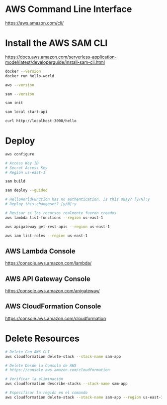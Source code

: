 # AWS Command Line Interface

https://aws.amazon.com/cli/

# Install the AWS SAM CLI

https://docs.aws.amazon.com/serverless-application-model/latest/developerguide/install-sam-cli.html

```sh
docker --version
docker run hello-world

aws --version

sam --version

sam init

sam local start-api

curl http://localhost:3000/hello


```

# Deploy

```sh
aws configure

# Access Key ID
# Secret Access Key
# Región us-east-1

sam build

sam deploy --guided

# HelloWorldFunction has no authentication. Is this okay? [y/N]:y
# Deploy this changeset? [y/N]:y

# Revisar si los recursos realmente fueron creados
aws lambda list-functions --region us-east-1

aws apigateway get-rest-apis --region us-east-1

aws iam list-roles --region us-east-1

```

## AWS Lambda Console

https://console.aws.amazon.com/lambda/

## AWS API Gateway Console

https://console.aws.amazon.com/apigateway/

## AWS CloudFormation Console

https://console.aws.amazon.com/cloudformation

# Delete Resources

```sh
# Delete Con AWS CLI
aws cloudformation delete-stack --stack-name sam-app

# Delete Desde la Consola de AWS
# https://console.aws.amazon.com/cloudformation

# Verificar la eliminación
aws cloudformation describe-stacks --stack-name sam-app

# Especificar la región en el comando
aws cloudformation delete-stack --stack-name sam-app --region us-east-1
```
